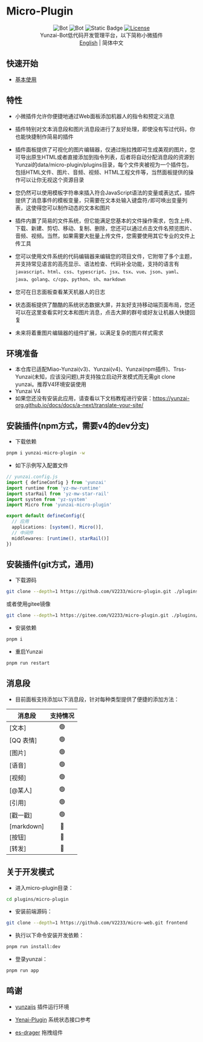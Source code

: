 # Micro-Plugin

<div align="center">

![Bot](https://img.shields.io/badge/Yunzaijs-Micro--Plugin-blue)
![Bot](https://img.shields.io/badge/Miao--Yunzai-Micro--Plugin-blue)
![Static Badge](https://img.shields.io/badge/QQGroup-397798018-blue?link=http%3A%2F%2Fqm.qq.com%2Fcgi-bin%2Fqm%2Fqr%3F_wv%3D1027%26k%3D6qeMfgydE5k8e_nTorXz0ywmahixBTFw%26authKey%3D9iCyC5qsuluUfxwz4evh5xPmJb3YwlixjoMTxN9He%252BrGu7WiDf2dY8OGk7t%252BGaIu%26noverify%3D0%26group_code%3D397798018)
[![License](https://img.shields.io/static/v1?label=LICENSE&message=GPL-3.0&color=lightrey)](/LICENSE)
<br>
Yunzai-Bot低代码开发管理平台，以下简称小微插件
<br>
[English](EN_README.md) | 简体中文

</div>

## 快速开始

- [基本使用](docs/DOCS.md)

## 特性

- 小微插件允许你便捷地通过Web面板添加机器人的指令和预定义消息

- 插件特别对文本消息段和图片消息段进行了友好处理，即使没有写过代码，你也能快捷制作简易的插件

- 插件面板提供了可视化的图片编辑器，仅通过拖拉拽即可生成美观的图片，您可导出原生HTML或者直接添加到指令列表，后者将自动分配消息段的资源到Yunzai的data/micro-plugin/plugins目录，每个文件夹被视为一个插件包，包括HTML文件、图片、音频、视频、HTML工程文件等，当然面板提供的操作可以让你无视这个资源目录

- 您仍然可以使用模板字符串来插入符合JavaScript语法的变量或表达式，插件提供了消息事件的模板变量，只需要在文本处输入键盘符```/```即可唤出变量列表，这使得您可以制作动态的文本和图片

- 插件内置了简易的文件系统，但它能满足您基本的文件操作需求，包含上传、下载、新建、剪切、移动、复制、删除，您还可以通过点击文件名预览图片、音频、视频。当然，如果需要大批量上传文件，您需要使用其它专业的文件上传工具

- 您可以使用文件系统的代码编辑器来编辑您的项目文件，它附带了多个主题，并支持常见语言的高亮显示、语法检查、代码补全功能，支持的语言有```javascript```、```html```、```css```、```typescript```、```jsx```、```tsx```、```vue```、```json```、```yaml```、```java```、```golang```、```c/cpp```、```python```、```sh```、```markdown```

- 您可在日志面板查看某天机器人的日志

- 状态面板提供了酷酷的系统状态数据大屏，并友好支持移动端页面布局，您还可以在这里查看实时文本和图片消息，点击大屏的群号或好友让机器人快捷回复

- 未来将着重图片编辑器的组件扩展，以满足复杂的图片样式需求

## 环境准备

- 本仓库已适配Miao-Yunzai(v3)、Yunzai(v4)、Yunzai(npm插件)、Trss-Yunzai(未知，应该没问题),并支持独立启动开发模式而无需git clone yunzai。推荐V4环境安装使用
- Yunzai V4
- 如果您还没有安装此应用，请查看以下文档教程进行安装：<a href="https://yunzai-org.github.io/docs/docs/a-next/translate-your-site/">https://yunzai-org.github.io/docs/docs/a-next/translate-your-site/</a>

## 安装插件(npm方式，需要v4的dev分支)

- 下载依赖

```sh
pnpm i yunzai-micro-plugin -w
```

- 如下示例写入配置文件

```ts
// yunzai.config.js
import { defineConfig } from 'yunzai'
import runtime from 'yz-mw-runtime'
import starRail from 'yz-mw-star-rail'
import system from 'yz-system'
import Micro from 'yunzai-micro-plugin'

export default defineConfig({
  // 应用
  applications: [system(), Micro()],
  // 中间件
  middlewares: [runtime(), starRail()]
})
```

## 安装插件(git方式，通用)

- 下载源码

```sh
git clone --depth=1 https://github.com/V2233/micro-plugin.git ./plugins/micro-plugin
```
或者使用gitee镜像
```sh
git clone --depth=1 https://gitee.com/V2233/micro-plugin.git ./plugins/micro-plugin
```

- 安装依赖

```sh
pnpm i
```

- 重启Yunzai

```sh
pnpm run restart
```

## 消息段

- 目前面板支持添加以下消息段，针对每种类型提供了便捷的添加方法：

| 消息段     | 支持情况 |
| ---------- | :------: |
| [文本]     |    🟢     |
| [QQ 表情]  |    🟢     |
| [图片]     |    🟢     |
| [语音]     |    🟢     |
| [视频]     |    🟢     |
| [@某人]    |    🟢     |
| [引用]     |    🟢     |
| [戳一戳]   |    🟢     |
| [markdown] |    🔴     |
| [按钮]     |    🔴     |
| [转发]     |    🔴     |


## 关于开发模式

- 进入micro-plugin目录：

```sh
cd plugins/micro-plugin
```

- 安装前端源码：

```sh
git clone --depth=1 https://github.com/V2233/micro-web.git frontend
```

- 执行以下命令安装开发依赖：

```sh
pnpm run install:dev
```

- 登录yunzai：

```sh
pnpm run app
```

## 鸣谢

- [yunzaijs](https://github.com/yunzai-org/yunzaijs) 插件运行环境

- [Yenai-Plugin](https://gitee.com/yeyang52/yenai-plugin) 系统状态接口参考

- [es-drager](https://github.com/vangleer/es-drager) 拖拽组件